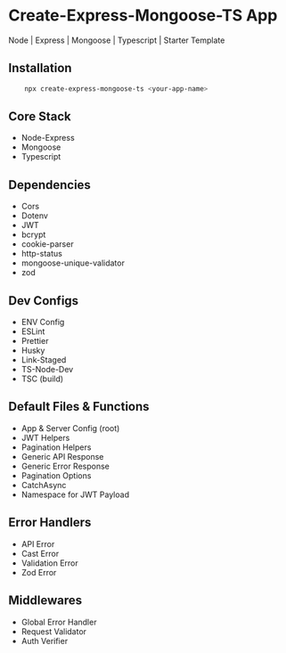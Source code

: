 # Create-Express-Mongoose-TS App

Node | Express | Mongoose | Typescript | Starter Template

## Installation

```bash
    npx create-express-mongoose-ts <your-app-name>
```

## Core Stack

- Node-Express
- Mongoose
- Typescript

## Dependencies

- Cors
- Dotenv
- JWT
- bcrypt
- cookie-parser
- http-status
- mongoose-unique-validator
- zod

## Dev Configs

- ENV Config
- ESLint
- Prettier
- Husky
- Link-Staged
- TS-Node-Dev
- TSC (build)

## Default Files & Functions

- App & Server Config (root)
- JWT Helpers
- Pagination Helpers
- Generic API Response
- Generic Error Response
- Pagination Options
- CatchAsync
- Namespace for JWT Payload

## Error Handlers

- API Error
- Cast Error
- Validation Error
- Zod Error

## Middlewares

- Global Error Handler
- Request Validator
- Auth Verifier
